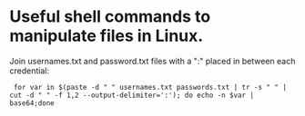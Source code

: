 # Useful shell commands to manipulate files in Linux. 

Join usernames.txt and password.txt files with a ":" placed in between each credential:

` 
for var in $(paste -d " " usernames.txt passwords.txt | tr -s " " | cut -d " " -f 1,2 --output-delimiter=':'); do echo -n $var | base64;done
`
